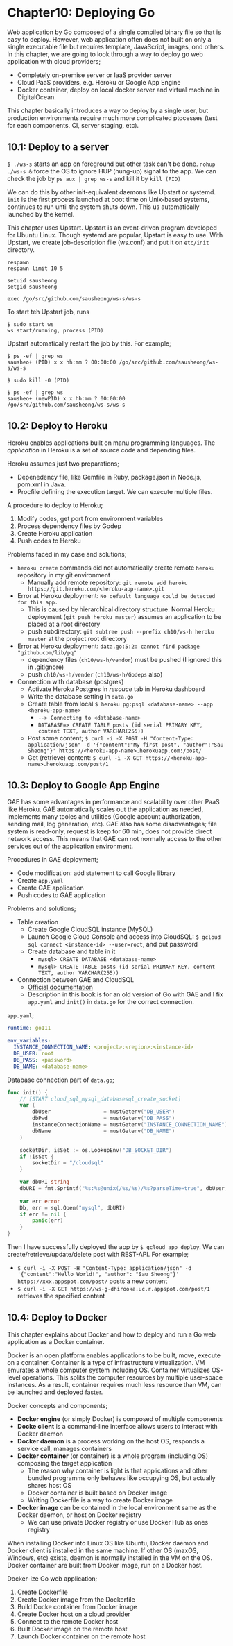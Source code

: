 # Chapter10: Deploying Go

Web application by Go composed of a single compiled binary file so that is easy to deploy.
However, web application often does not built on only a single executable file but requires template, JavaScript, images, ond others. In this chapter, we are going to look through a way to deploy go web application with cloud providers;

- Completely on-premise server or IaaS provider server
- Cloud PaaS providers, e.g. Heroku or Google App Engine
- Docker container, deploy on local docker server and virtual machine in DigitalOcean.

This chapter basically introduces a way to deploy by a single user, but production environments require much more complicated ptocesses (test for each components, CI, server staging, etc).

## 10.1: Deploy to a server

`$ ./ws-s` starts an app on foreground but other task can't be done. `nohup ./ws-s &` force the OS to ignore HUP (hung-up) signal to the app. We can check the job by `ps aux | grep ws-s` and kill it by `kill (PID)`

We can do this by other init-equivalent daemons like Upstart or systemd. `init` is the first process launched at boot time on Unix-based systems, continues to run until the system shuts down. This us automatically launched by the kernel.

This chapter uses Upstart. Upstart is an event-driven program developed for Ubuntu Linux. Though systemd are popular, Upstart is easy to use. With Upstart, we create job-description file (ws.conf) and put it on `etc/init` directory.

``` 
respawn
respawn limit 10 5

setuid sausheong
setgid sausheong

exec /go/src/github.com/sausheong/ws-s/ws-s
```

To start teh Upstart job, runs

```
$ sudo start ws
ws start/running, process (PID)
```

Upstart automatically restart the job by this. For example;

```
$ ps -ef | grep ws
sausheo+ (PID) x x hh:mm ? 00:00:00 /go/src/github.com/sausheong/ws-s/ws-s

$ sudo kill -0 (PID)

$ ps -ef | grep ws
sausheo+ (newPID) x x hh:mm ? 00:00:00 /go/src/github.com/sausheong/ws-s/ws-s
```

## 10.2: Deploy to Heroku
Heroku enables applications built on manu programming languages. The *application* in Heroku is a set of source code and depending files.

Heroku assumes just two preparations;

- Depenedency file, like Gemfile in Ruby, package.json in Node.js, pom.xml in Java.
- Procfile defining the execution target. We can execute multiple files.

A procedure to deploy to Heroku;

1. Modify codes, get port from environment variables
2. Process dependency files by Godep
3. Create Heroku application
4. Push codes to Heroku

Problems faced in my case and solutions;

- `heroku create` commands did not automatically create remote `heroku` repository in my git environment
  - Manually add remote repository: `git remote add heroku https://git.heroku.com/<heroku-app-name>.git`
- Error at Heroku deployment: `No default language could be detected for this app.`
  - This is caused by hierarchical directory structure. Normal Heroku deployment (`git push heroku master`) assumes an application to be placed at a root directory
  - push subdirectory: `git subtree push --prefix ch10/ws-h heroku master` at the project root directory
- Error at Heroku deployment: `data.go:5:2: cannot find package "github.com/lib/pq"`
  - dependency files (`ch10/ws-h/vendor`) must be pushed (I ignored this in .gitignore)
  - push `ch10/ws-h/vender` (`ch10/ws-h/Godeps` also)
- Connection with database (postgres)
  - Activate Heroku Postgres in *resouce* tab in Heroku dashboard
  - Write the database setting in `data.go`
  - Create table from local `$ heroku pg:psql <database-name> --app <heroku-app-name>`
	- `--> Connecting to <database-name>`
	- `DATABASE=> CREATE TABLE posts (id serial PRIMARY KEY, content TEXT, author VARCHAR(255))`
  - Post some content; `$ curl -i -X POST -H "Content-Type: application/json" -d '{"content":"My first post", "author":"Sau Sheong"}' https://<heroku-app-name>.herokuapp.com:/post/`
  - Get (retrieve) content: `$ curl -i -X GET https://<heroku-app-name>.herokuapp.com/post/1`


## 10.3: Deploy to Google App Engine

GAE has some advantages in performance and scalability over other PaaS like Heroku. 
GAE automatically scales out the application as needed, implements many tooles and utilities (Google account authorization, sending mail, log generation, etc).
GAE also has some disadvantages; file system is read-only, request is keep for 60 min, does not provide direct network access. This means that GAE can not normally access to the other services out of the application environment.

Procedures in GAE deployment;

- Code modification: add statement to call Google library
- Create `app.yaml`
- Create GAE application
- Push codes to GAE application

Problems and solutions;

- Table creation
  - Create Google CloudSQL instance (MySQL)
  - Launch Google Cloud Console and access into CloudSQL: `$ gcloud sql connect <instance-id> --user=root`, and put password
  - Create database and table in it
	- `mysql> CREATE DATABASE <database-name>`
	- `mysql> CREATE TABLE posts (id serial PRIMARY KEY, content TEXT, author VARCHAR(255))`
- Connection between GAE and CloudSQL
  - [Official documentation](https://cloud.google.com/sql/docs/mysql/connect-app-engine#go)
  - Description in this book is for an old version of Go with GAE and I fix `app.yaml` and `init()` in `data.go` for the correct connection.
  
`app.yaml`;

``` yaml
runtime: go111

env_variables:
  INSTANCE_CONNECTION_NAME: <project>:<region>:<instance-id>
  DB_USER: root
  DB_PASS: <password>
  DB_NAME: <database-name>
```

Database connection part of `data.go`;

``` go
func init() {
	// [START cloud_sql_mysql_databasesql_create_socket]
	var (
		dbUser                 = mustGetenv("DB_USER")
		dbPwd                  = mustGetenv("DB_PASS")
		instanceConnectionName = mustGetenv("INSTANCE_CONNECTION_NAME")
		dbName                 = mustGetenv("DB_NAME")
	)

	socketDir, isSet := os.LookupEnv("DB_SOCKET_DIR")
	if !isSet {
		socketDir = "/cloudsql"
	}

	var dbURI string
	dbURI = fmt.Sprintf("%s:%s@unix(/%s/%s)/%s?parseTime=true", dbUser, dbPwd, socketDir, instanceConnectionName, dbName)
	
	var err error
	Db, err = sql.Open("mysql", dbURI)
	if err != nil {
		panic(err)
	}
}
```

Then I have successfully deployed the app by `$ gcloud app deploy`. We can create/retrieve/update/delete post with REST-API. For example;

- `$ curl -i -X POST -H "Content-Type: application/json" -d '{"content":"Hello World!", "author": "Sau Sheong"}' https://xxx.appspot.com/post/` posts a new content
- `$ curl -i -X GET https://ws-g-dhirooka.uc.r.appspot.com/post/1` retrieves the specified content

## 10.4: Deploy to Docker

This chapter explains about Docker and how to deploy and run a Go web application as a Docker container.

Docker is an open platform enables applications to be built, move, execute on a container.
Container is a type of infrastructure virtualization. VM emurates a whole computer system including OS. 
Container virtualizes OS-level operations. This splits the computer resources by multiple user-space instances. As a result, container requires much less resource than VM, can be launched and deployed faster.

Docker concepts and components;

- **Docker engine** (or simply Docker) is composed of multiple components
- **Docke client** is a command-line interface allows users to interact with Docker daemon
- **Docker daemon** is a process working on the host OS, responds a service call, manages containers
- **Docker container** (or container) is a whole program (including OS) composing the target application
  - The reason why container is light is that applications and other bundled programms only behaves like occupying OS, but actually shares host OS
  - Docker container is built based on Docker image
  - Writing Dockerfile is a way to create Docker image
- **Docker image** can be contained in the local environment same as the Docker daemon, or host on Docker registry
  - We can use private Docker registry or use Docker Hub as ones registry

When installing Docker into Linux OS like Ubuntu, Docker daemon and Docker client is installed in the same machine.
If other OS (maxOS, Windows, etc) exists, daemon is normally installed in the VM on the OS.
Docker container are built from Docker image, run on a Docker host.

Docker-ize Go web application;

1. Create Dockerfile
2. Create Docker image from the Dockerfile
3. Build Docke container from Docker image
4. Create Docker host on a cloud provider
5. Connect to the remote Docker host
6. Built Docker image on the remote host
7. Launch Docker container on the remote host
